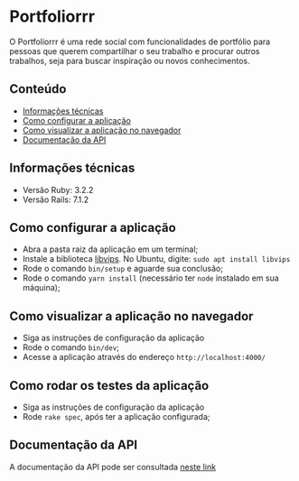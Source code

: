 # Portfoliorrr

O Portfoliorrr é uma rede social com funcionalidades de portfólio para pessoas que querem compartilhar o seu trabalho e procurar outros trabalhos, seja para buscar inspiração ou novos conhecimentos.

## Conteúdo

- [Informações técnicas](https://github.com/TreinaDev/td11-portfoliorrr?tab=readme-ov-file#informa%C3%A7%C3%B5es-t%C3%A9cnicas)
- [Como configurar a aplicação](https://github.com/TreinaDev/td11-portfoliorrr?tab=readme-ov-file#como-configurar-a-aplica%C3%A7%C3%A3o)
- [Como visualizar a aplicação no navegador](https://github.com/TreinaDev/td11-portfoliorrr?tab=readme-ov-file#como-visualizar-a-aplica%C3%A7%C3%A3o-no-navegador)
- [Documentação da API](https://github.com/TreinaDev/td11-portfoliorrr?tab=readme-ov-file#documenta%C3%A7%C3%A3o-da-api)

## Informações técnicas

- Versão Ruby: 3.2.2
- Versão Rails: 7.1.2

## Como configurar a aplicação

- Abra a pasta raiz da aplicação em um terminal;
- Instale a biblioteca [libvips](https://github.com/libvips/libvips). No Ubuntu, digite: `sudo apt install libvips`
- Rode o comando `bin/setup` e aguarde sua conclusão;
- Rode o comando `yarn install` (necessário ter `node` instalado em sua máquina);

## Como visualizar a aplicação no navegador

- Siga as instruções de configuração da aplicação
- Rode o comando `bin/dev`;
- Acesse a aplicação através do endereço `http://localhost:4000/`

## Como rodar os testes da aplicação

- Siga as instruções de configuração da aplicação
- Rode `rake spec`, após ter a aplicação configurada;

## Documentação da API

A documentação da API pode ser consultada [neste link](https://github.com/TreinaDev/td11-portfoliorrr/blob/main/api_doc.md)
